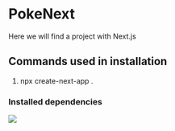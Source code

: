 # PokeNext
Here we will find a project with Next.js

## Commands used in installation

1. npx create-next-app .

### Installed dependencies

<img src={dependencies-instaled.png}></img>